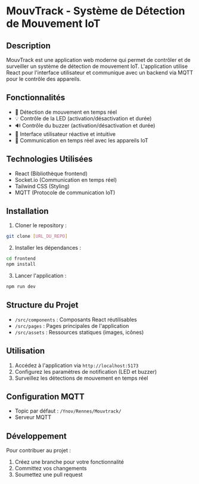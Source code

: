 # MouvTrack - Système de Détection de Mouvement IoT

## Description
MouvTrack est une application web moderne qui permet de contrôler et de surveiller un système de détection de mouvement IoT. L'application utilise React pour l'interface utilisateur et communique avec un backend via MQTT pour le contrôle des appareils.

## Fonctionnalités
- 🚨 Détection de mouvement en temps réel
- 💡 Contrôle de la LED (activation/désactivation et durée)
- 🔊 Contrôle du buzzer (activation/désactivation et durée)
- 📱 Interface utilisateur réactive et intuitive
- 🔄 Communication en temps réel avec les appareils IoT

## Technologies Utilisées
- React (Bibliothèque frontend)
- Socket.io (Communication en temps réel)
- Tailwind CSS (Styling)
- MQTT (Protocole de communication IoT)

## Installation

1. Cloner le repository :
```bash
git clone [URL_DU_REPO]
```

2. Installer les dépendances :
```bash
cd frontend
npm install
```

3. Lancer l'application :
```bash
npm run dev
```

## Structure du Projet
- `/src/components` : Composants React réutilisables
- `/src/pages` : Pages principales de l'application
- `/src/assets` : Ressources statiques (images, icônes)

## Utilisation
1. Accédez à l'application via `http://localhost:5173`
2. Configurez les paramètres de notification (LED et buzzer)
3. Surveillez les détections de mouvement en temps réel

## Configuration MQTT
- Topic par défaut : `/Ynov/Rennes/Mouvtrack/`
- Serveur MQTT 

## Développement
Pour contribuer au projet :
1. Créez une branche pour votre fonctionnalité
2. Committez vos changements
3. Soumettez une pull request

